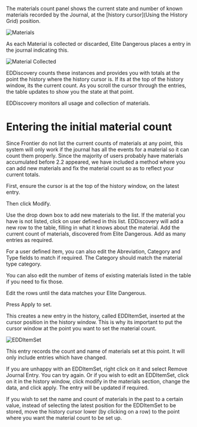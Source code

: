 The materials count panel shows the current state and number of known materials recorded by the Journal, at the [history cursor](Using the History Grid) position.

![Materials](http://i.imgur.com/av5Ni5I.png)

As each Material is collected or discarded, Elite Dangerous places a entry in the journal indicating this.

![Material Collected](http://i.imgur.com/MHbLuKj.png)

EDDiscovery counts these instances and provides you with totals at the point the history where the history cursor is.  If its at the top of the history window, its the current count.  As you scroll the cursor through the entries, the table updates to show you the state at that point.  

EDDiscovery monitors all usage and collection of materials.

# Entering the initial material count

Since Frontier do not list the current counts of materials at any point, this system will only work if the journal has all the events for a material so it can count them properly.  Since the majority of users probably have materials accumulated before 2.2 appeared, we have included a method where you can add new materials and fix the material count so as to reflect your current totals.

First, ensure the cursor is at the top of the history window, on the latest entry.

Then click Modify.  

Use the drop down box to add new materials to the list.  If the material you have is not listed, click on user defined in this list. EDDiscovery will add a new row to the table, filling in what it knows about the material. Add the current count of materials, discovered from Elite Dangerous. Add as many entries as required.

For a user defined item, you can also edit the Abreviation, Category and Type fields to match if required.  The Category should match the material type category.

You can also edit the number of items of existing materials listed in the table if you need to fix those.

Edit the rows until the data matches your Elite Dangerous.  

Press Apply to set.

This creates a new entry in the history, called EDDItemSet, inserted at the cursor position in the history window.  This is why its important to put the cursor window at the point you want to set the material count. 

![EDDItemSet](http://i.imgur.com/J3BZtZB.png)

This entry records the count and name of materials set at this point.  It will only include entries which have changed.

If you are unhappy with an EDDItemSet, right click on it and select Remove Journal Entry.  You can try again. Or if you wish to edit an EDDItemSet, click on it in the history window, click modify in the materials section, change the data, and click apply. The entry will be updated if required.

If you wish to set the name and count of materials in the past to a certain value, instead of selecting the latest position for the EDDItemSet to be stored, move the history cursor lower (by clicking on a row) to the point where you want the material count to be set up.

